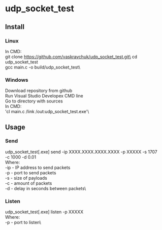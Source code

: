 # udp_socket_test

## Install
### Linux
In CMD:\
git clone https://github.com/vaskravchuk/udp_socket_test.git\
cd udp_socket_test\
gcc main.c -o build/udp_socket_test\
### Windows
Download repository from github\
Run Visual Studio Developex CMD line\
Go to directory with sources\
In CMD:\
'cl main.c /link /out:udp_socket_test.exe'\

## Usage
### Send
udp_socket_test[.exe] send -ip XXXX.XXXX.XXXX.XXXX -p XXXXX -s 1707 -c 1000 -d 0.01\
Where:\
-ip - IP address to send packets\
-p - port to send packets\
-s - size of payloads\
-c - amount of packets\
-d - delay in seconds between packets\
### Listen
udp_socket_test[.exe] listen -p XXXXX\
Where:\
-p - port to listen\